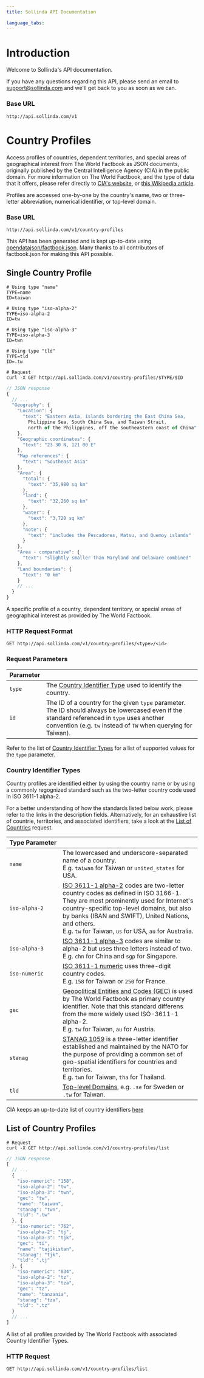 ```yaml
---
title: Sollinda API Documentation

language_tabs:
---
```


# Introduction

Welcome to Sollinda's API documentation.

If you have any questions regarding this API, please send an email to <a href="mailto:support@sollinda.com">support@sollinda.com</a> and we'll get back to you as soon as we can.

### Base URL

`http://api.sollinda.com/v1`

# Country Profiles

Access profiles of countries, dependent territories, and special areas of geographical interest from The World Factbook as JSON documents, originally published by the Central Intelligence Agency (CIA) in the public domain. For more information on The World Factbook, and the type of data that it offers, please refer directly to [CIA's website](https://www.cia.gov/library/publications/the-world-factbook/), or [this Wikipedia article](http://en.wikipedia.org/wiki/The_World_Factbook).

Profiles are accessed one-by-one by the country's name, two or three-letter abbreviation, numerical identifier, or top-level domain.

### Base URL

`http://api.sollinda.com/v1/country-profiles`


<aside class="notice">This API has been generated and is kept up-to-date using <a href="https://github.com/opendatajson/factbook.json">opendatajson/factbook.json</a>. Many thanks to all contributors of factbook.json for making this API possible.</aside>

## Single Country Profile

```shell
# Using type "name"
TYPE=name
ID=taiwan

# Using type "iso-alpha-2"
TYPE=iso-alpha-2
ID=tw

# Using type "iso-alpha-3"
TYPE=iso-alpha-3
ID=twn

# Using type "tld"
TYPE=tld
ID=.tw

# Request
curl -X GET http://api.sollinda.com/v1/country-profiles/$TYPE/$ID
```
```javascript
// JSON response
{
  // ...
  "Geography": {
    "Location": {
      "text": "Eastern Asia, islands bordering the East China Sea, 
        Philippine Sea, South China Sea, and Taiwan Strait, 
        north of the Philippines, off the southeastern coast of China"
    },
    "Geographic coordinates": {
      "text": "23 30 N, 121 00 E"
    },
    "Map references": {
      "text": "Southeast Asia"
    },
    "Area": {
      "total": {
        "text": "35,980 sq km"
      },
      "land": {
        "text": "32,260 sq km"
      },
      "water": {
        "text": "3,720 sq km"
      },
      "note": {
        "text": "includes the Pescadores, Matsu, and Quemoy islands"
      }
    },
    "Area - comparative": {
      "text": "slightly smaller than Maryland and Delaware combined"
    },
    "Land boundaries": {
      "text": "0 km"
    }
    // ...
  }
}
```

A specific profile of a country, dependent territory, or special areas of geographical interest as provided by The World Factbook.

### HTTP Request Format

`GET http://api.sollinda.com/v1/country-profiles/<type>/<id>`

### Request Parameters

| Parameter |  |
| --------- | ------- |
| ```type``` | The [Country Identifier Type](#country_identifier_type) used to identify the country.
| ```id``` | The ID of a country for the given ```type``` parameter. The ID should always be lowercased even if the standard referenced in ```type``` uses another convention (e.g. `tw` instead of `TW` when querying for Taiwan).

<aside class="notice">Refer to the list of <a href="#country_identifier_type">Country Identifier Types</a> for a list of supported values for the <code>type</code> parameter.</aside>

### Country Identifier Types

Country profiles are identified either by using the country name or by using a commonly regognized standard such as the two-letter country code used in ISO 3611-1 alpha-2.

For a better understanding of how the standards listed below work, please refer to the links in the description fields. Alternatively, for an exhaustive list of countrie, territories, and associated identifiers, take a look at the [List of Countries](#list-of-countries) request.

| Type&nbsp;Parameter |   |
| --------------- | - |
| ```name``` | The lowercased and underscore-separated name of a country. <br>E.g. `taiwan` for Taiwan or `united_states` for USA.
| ```iso-alpha-2``` | [ISO 3611-1 alpha-2](https://en.wikipedia.org/wiki/ISO_3166-1_alpha-2) codes are two-letter country codes as defined in ISO 3166-1. They are most prominently used for Internet's country-specific top-level domains, but also by banks (IBAN and SWIFT), United Nations, and others. <br>E.g. `tw` for Taiwan, `us` for USA, `au` for Australia. |
| ```iso-alpha-3``` | [ISO 3611-1 alpha-3](https://en.wikipedia.org/wiki/ISO_3166-1_alpha-3) codes are similar to alpha-2 but uses three letters instead of two.<br> E.g. `chn` for China and `sgp` for Singapore. |
| ```iso-numeric``` | [ISO 3611-1 numeric](https://en.wikipedia.org/wiki/ISO_3166-1_numeric) uses three-digit country codes.<br>E.g. `158` for Taiwan or `250` for France. |
| ```gec``` | [Geopolitical Entities and Codes (GEC)](https://www.cia.gov/library/publications/the-world-factbook/appendix/appendix-d.html) is used by The World Factbook as primary country identifier. Note that this standard differens from the more widely used ISO-3611-1 alpha-2.<br>E.g. `tw` for Taiwan, `au` for Austria.
| ```stanag``` | [STANAG 1059](https://www.cia.gov/library/publications/the-world-factbook/appendix/appendix-d.html) is a three-letter identifier  established and maintained by the NATO for the purpose of providing a common set of geo-spatial identifiers for countries and territories.<br>E.g. `twn` for Taiwan, `tha` for Thailand. |
| ```tld``` | [Top-level Domains](), e.g. `.se` for Sweden or `.tw` for Taiwan. |

<aside class="notice">CIA keeps an up-to-date list of country identifiers <a href="https://www.cia.gov/library/publications/the-world-factbook/appendix/appendix-d.html">here</a></aside>

## List of Country Profiles

```shell
# Request
curl -X GET http://api.sollinda.com/v1/country-profiles/list
```
```javascript
// JSON response
[
  // ... 
  {
    "iso-numeric": "158",
    "iso-alpha-2": "tw",
    "iso-alpha-3": "twn",
    "gec": "tw",
    "name": "taiwan",
    "stanag": "twn",
    "tld": ".tw"
  }, {
    "iso-numeric": "762",
    "iso-alpha-2": "tj",
    "iso-alpha-3": "tjk",
    "gec": "ti",
    "name": "tajikistan",
    "stanag": "tjk",
    "tld": ".tj"
  }, {
    "iso-numeric": "834",
    "iso-alpha-2": "tz",
    "iso-alpha-3": "tza",
    "gec": "tz",
    "name": "tanzania",
    "stanag": "tza",
    "tld": ".tz"
  }
  // ...
]
```

A list of all profiles provided by The World Factbook with associated Country Identifier Types.


### HTTP Request

`GET http://api.sollinda.com/v1/country-profiles/list`

